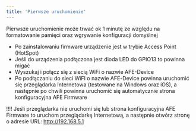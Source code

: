 ```yaml
---
title: 'Pierwsze uruchomienie'
---
```


Pierwsze uruchomienie może trwać ok 1 minutę ze względu na formatowanie pamięci oraz wgrywanie konfiguracji domyślnej
* Po zainstalowaniu firmware urządzenie jest w trybie Access Point (HotSpot)
* Jeśli do urządzenia podłączona jest dioda LED do GPIO13 to powinna migać
* Wyszukaj i połącz się z siecią WiFi o nazwie AFE-Device
* Po podłączaniu do sieci WiFI o nazwie AFE-Device powinna uruchomić się przeglądarka Internetowa (testowane na Windows oraz iOS), a następnie po chwili powinna uruchomić się automatycznie strona konfiguracyjna AFE Firmware

!!!! Jeśli przeglądarka nie uruchomi się lub strona konfiguracyjna AFE Firmware to uruchom przeglądarkę Internetową, a następnie otwórz stronę o adresie URL: http://192.168.5.1

